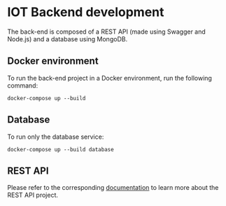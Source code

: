 # IOT Backend development

The back-end is composed of a REST API (made using Swagger and Node.js) and a database using MongoDB.

## Docker environment

To run the back-end project in a Docker environment, run the following command:

```
docker-compose up --build
```

## Database

To run only the database service: 

```
docker-compose up --build database
```

## REST API

Please refer to the corresponding [documentation](./iot-rest-api/README.md) to learn more about the REST API project.

